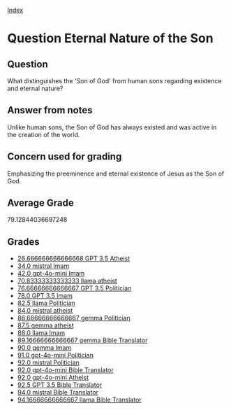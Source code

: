 
[Index](../../index.md)
# Question Eternal Nature of the Son
## Question
What distinguishes the 'Son of God' from human sons regarding existence and eternal nature?

## Answer from notes
Unlike human sons, the Son of God has always existed and was active in the creation of the world.

## Concern used for grading
Emphasizing the preeminence and eternal existence of Jesus as the Son of God.

## Average Grade
79.12844036697248

## Grades
 * [26.666666666666668 GPT 3.5 Atheist](../answers/GPT_3.5_Atheist/Eternal_Nature_of_the_Son.md)
 * [34.0 mistral Imam](../answers/mistral_Imam/Eternal_Nature_of_the_Son.md)
 * [42.0 gpt-4o-mini Imam](../answers/gpt-4o-mini_Imam/Eternal_Nature_of_the_Son.md)
 * [70.83333333333333 llama atheist](../answers/llama_atheist/Eternal_Nature_of_the_Son.md)
 * [76.66666666666667 GPT 3.5 Politician](../answers/GPT_3.5_Politician/Eternal_Nature_of_the_Son.md)
 * [78.0 GPT 3.5 Imam](../answers/GPT_3.5_Imam/Eternal_Nature_of_the_Son.md)
 * [82.5 llama Politician](../answers/llama_Politician/Eternal_Nature_of_the_Son.md)
 * [84.0 mistral atheist](../answers/mistral_atheist/Eternal_Nature_of_the_Son.md)
 * [86.66666666666667 gemma Politician](../answers/gemma_Politician/Eternal_Nature_of_the_Son.md)
 * [87.5 gemma atheist](../answers/gemma_atheist/Eternal_Nature_of_the_Son.md)
 * [88.0 llama Imam](../answers/llama_Imam/Eternal_Nature_of_the_Son.md)
 * [89.16666666666667 gemma Bible Translator](../answers/gemma_Bible_Translator/Eternal_Nature_of_the_Son.md)
 * [90.0 gemma Imam](../answers/gemma_Imam/Eternal_Nature_of_the_Son.md)
 * [91.0 gpt-4o-mini Politician](../answers/gpt-4o-mini_Politician/Eternal_Nature_of_the_Son.md)
 * [92.0 mistral Politician](../answers/mistral_Politician/Eternal_Nature_of_the_Son.md)
 * [92.0 gpt-4o-mini Bible Translator](../answers/gpt-4o-mini_Bible_Translator/Eternal_Nature_of_the_Son.md)
 * [92.0 gpt-4o-mini Atheist](../answers/gpt-4o-mini_Atheist/Eternal_Nature_of_the_Son.md)
 * [92.5 GPT 3.5 Bible Translator](../answers/GPT_3.5_Bible_Translator/Eternal_Nature_of_the_Son.md)
 * [94.0 mistral Bible Translator](../answers/mistral_Bible_Translator/Eternal_Nature_of_the_Son.md)
 * [94.16666666666667 llama Bible Translator](../answers/llama_Bible_Translator/Eternal_Nature_of_the_Son.md)
